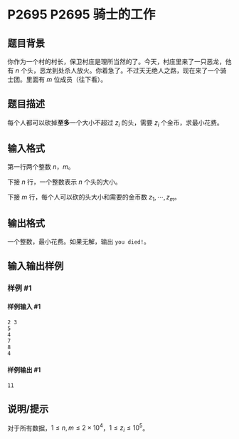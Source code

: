 # P2695 P2695 骑士的工作

## 题目背景

你作为一个村的村长，保卫村庄是理所当然的了。今天，村庄里来了一只恶龙，他有 $n$ 个头，恶龙到处杀人放火。你着急了。不过天无绝人之路，现在来了一个骑士团。里面有 $m$ 位成员（往下看）。


## 题目描述

每个人都可以砍掉**至多**一个大小不超过 $z_i$ 的头，需要 $z_i$ 个金币，求最小花费。


## 输入格式

第一行两个整数 $n$，$m$。

下接 $n$ 行，一个整数表示 $n$ 个头的大小。

下接 $m$ 行，每个人可以砍的头大小和需要的金币数 $z_1, \cdots, z_m$。


## 输出格式

一个整数，最小花费。如果无解，输出 `you died!`。


## 输入输出样例

### 样例 #1

#### 样例输入 #1

```
2 3
5 
4
7 
8
4
```

#### 样例输出 #1

```
11
```

## 说明/提示

对于所有数据，$1 \le n,m \le 2 \times 10^4$，$1 \leq z_i \leq 10^5$。
